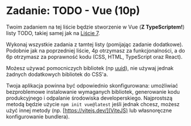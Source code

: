 # Zadanie: TODO - Vue (10p)

Twoim zadaniem na tej liście będzie stworzenie w Vue (**Z TypeScriptem!**) listy TODO, takiej samej jak na [Liście 7](../../Lecture7/List/L7.md).

Wykonaj wszystkie zadania z tamtej listy (pomijając zadanie dodatkowe). Podobnie jak na poprzedniej liście, 4p otrzymasz za funkcjonalności, a do 6p otrzymasz za poprawność kodu (CSS, HTML, TypeScript oraz React).

Możesz używać pomocniczych bibliotek (np [uuid](https://www.npmjs.com/package/uuid)), nie używaj jednak żadnych dodatkowych bibliotek do CSS'a.

Twoja aplikacja powinna być odpowiednio skonfigurowana: umożliwiać bezproblemowe instalowanie wymaganych bibliotek, generowanie kodu produkcyjnego i odpalanie środowiska developerskiego. Najprostszą metodą będzie użycie `npm init vue@latest` jeśli jednak chcesz, możesz użyć innej metody (np. [https://vitejs.dev/](ViteJS) lub własnoręczne konfigurowanie bundlera).